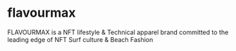 # flavourmax
FLAVOURMAX is a NFT lifestyle &amp; Technical apparel brand committed to the leading edge of NFT Surf culture &amp; Beach Fashion
